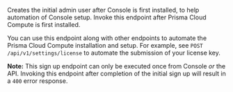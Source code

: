 Creates the initial admin user after Console is first installed, to help automation of Console setup.
Invoke this endpoint after Prisma Cloud Compute is first installed.

You can use this endpoint along with other endpoints to automate the Prisma Cloud Compute installation and setup.
For example, see `POST /api/v1/settings/license` to automate the submission of your license key.

**Note:** This sign up endpoint can only be executed once from Console *or* the API.
Invoking this endpoint after completion of the initial sign up will result in a `400` error response.
